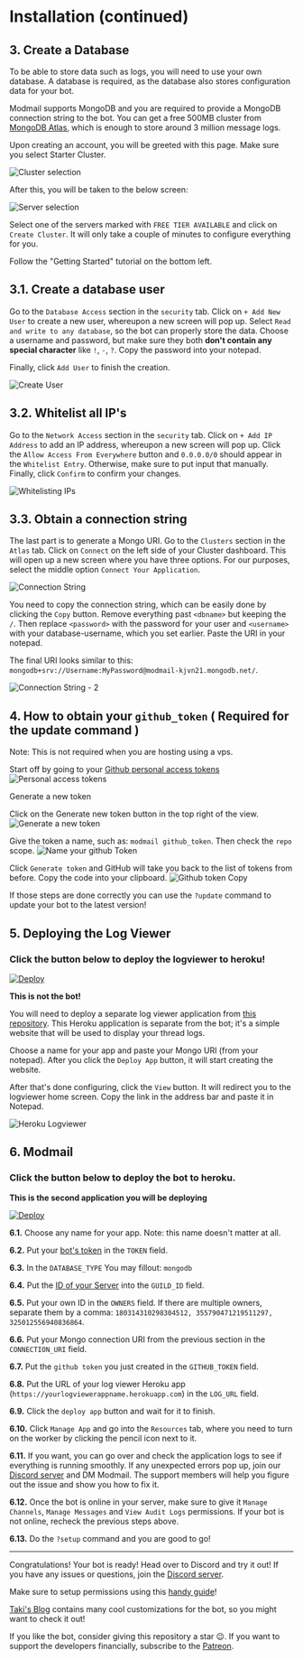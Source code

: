 # Installation (continued)

## 3. Create a Database

To be able to store data such as logs, you will need to use your own database. A database is required, as the database also stores configuration data for your bot.

Modmail supports MongoDB and you are required to provide a MongoDB connection string to the bot. You can get a free 500MB cluster from [MongoDB Atlas](https://www.mongodb.com/cloud/atlas), which is enough to store around 3 million message logs.

Upon creating an account, you will be greeted with this page. Make sure you select Starter Cluster.

![Cluster selection](https://fle.soulmusic.pro/file/shxshx/Redtailedhawk1638.png)

After this, you will be taken to the below screen:

![Server selection](https://i.imgur.com/5b2Naw0.png)

Select one of the servers marked with `FREE TIER AVAILABLE` and click on `Create Cluster`. It will only take a couple of minutes to configure everything for you.

Follow the "Getting Started" tutorial on the bottom left.

## 3.1. Create a database user

Go to the `Database Access` section in the `security` tab. Click on `+ Add New User` to create a new user, whereupon a new screen will pop up. Select `Read and write to any database`, so the bot can properly store the data. Choose a username and password, but make sure they both **don't contain any special character** like `!`, `-`, `?`. Copy the password into your notepad.

Finally, click `Add User` to finish the creation.

![Create User](https://fle.soulmusic.pro/file/shxshx/Firefly1640.png)

## 3.2. Whitelist all IP's

Go to the `Network Access` section in the `security` tab. Click on `+ Add IP Address` to add an IP address, whereupon a new screen will pop up. Click the `Allow Access From Everywhere` button and `0.0.0.0/0` should appear in the `Whitelist Entry`. Otherwise, make sure to put input that manually. Finally, click `Confirm` to confirm your changes.

![Whitelisting IPs](https://fle.soulmusic.pro/file/shxshx/Topi1641.png)

## 3.3. Obtain a connection string

The last part is to generate a Mongo URI. Go to the `Clusters` section in the `Atlas` tab. Click on `Connect` on the left side of your Cluster dashboard. This will open up a new screen where you have three options. For our purposes, select the middle option `Connect Your Application`.

![Connection String](https://fle.soulmusic.pro/file/shxshx/Xuanhuaceratops1637.png)

You need to copy the connection string, which can be easily done by clicking the `Copy` button. Remove everything past `<dbname>` but keeping the `/`. Then replace `<password>` with the password for your user and `<username>` with your database-username, which you set earlier. Paste the URI in your notepad.

The final URI looks similar to this: `mongodb+srv://Username:MyPassword@modmail-kjvn21.mongodb.net/`.

![Connection String - 2](https://i.imgur.com/UIAhrZ1.png)

## 4. How to obtain your `github_token` ( Required for the update command )

Note: This is not required when you are hosting using a vps.

Start off by going to your [Github personal access tokens](https://github.com/settings/tokens) ![Personal access tokens](https://i.imgur.com/OkTue0p.png)

Generate a new token

Click on the Generate new token button in the top right of the view. ![Generate a new token](https://i.imgur.com/VZ4UaWa.png)

Give the token a name, such as: `modmail github_token`. Then check the `repo` scope. ![Name your github Token](https://i.imgur.com/1vpWTSa.png)

Click `Generate token` and GitHub will take you back to the list of tokens from before. Copy the code into your clipboard. ![Github token Copy](https://i.imgur.com/oFb2zB6.png)

If those steps are done correctly you can use the `?update` command to update your bot to the latest version!

## 5. Deploying the Log Viewer

### **Click the button below to deploy the logviewer to heroku!**

[![Deploy](https://www.herokucdn.com/deploy/button.svg)](https://heroku.com/deploy?template=https://github.com/modmail-dev/logviewer)

**This is not the bot!**

You will need to deploy a separate log viewer application from [this repository](https://github.com/modmail-dev/logviewer). This Heroku application is separate from the bot; it's a simple website that will be used to display your thread logs.

Choose a name for your app and paste your Mongo URI (from your notepad). After you click the `Deploy App` button, it will start creating the website.

After that's done configuring, click the `View` button. It will redirect you to the logviewer home screen. Copy the link in the address bar and paste it in Notepad.

![Heroku Logviewer](https://i.imgur.com/tmiPfTL.png)

## 6. Modmail

### **Click the button below to deploy the bot to heroku.**

**This is the second application you will be deploying**

[![Deploy](https://www.herokucdn.com/deploy/button.svg)](https://heroku.com/deploy?template=https://github.com/modmail-dev/modmail)

**6.1.** Choose any name for your app. Note: this name doesn't matter at all.

**6.2.** Put your [bot's token](https://github.com/kyb3rr/modmail/wiki/Installation#creating-a-bot-account) in the `TOKEN` field.

**6.3.** In the `DATABASE_TYPE` You may fillout: `mongodb`

**6.4.** Put the [ID of your Server](https://support.discordapp.com/hc/en-us/articles/206346498-Where-can-I-find-my-User-Server-Message-ID-) into the `GUILD_ID` field.

**6.5.** Put your own ID in the `OWNERS` field. If there are multiple owners, separate them by a comma: `180314310298304512, 355790471219511297, 325012556940836864`.

**6.6.** Put your Mongo connection URI from the previous section in the `CONNECTION_URI` field.

**6.7.** Put the `github token` you just created in the `GITHUB_TOKEN` field.

**6.8.** Put the URL of your log viewer Heroku app (`https://yourlogviewerappname.herokuapp.com`) in the `LOG_URL` field.

**6.9.** Click the `deploy app` button and wait for it to finish.

**6.10.** Click `Manage App` and go into the `Resources` tab, where you need to turn on the worker by clicking the pencil icon next to it.

**6.11.** If you want, you can go over and check the application logs to see if everything is running smoothly. If any unexpected errors pop up, join our [Discord server](https://discord.gg/cnUpwrnpYb) and DM Modmail. The support members will help you figure out the issue and show you how to fix it.

**6.12.** Once the bot is online in your server, make sure to give it `Manage Channels`, `Manage Messages` and `View Audit Logs` permissions. If your bot is not online, recheck the previous steps above.

**6.13.** Do the `?setup` command and you are good to go!

***

Congratulations! Your bot is ready! Head over to Discord and try it out! If you have any issues or questions, join the [Discord server](https://discord.gg/cnUpwrnpYb).

Make sure to setup permissions using this [handy guide](https://github.com/modmail-dev/modmail/wiki/Permissions)!

[Taki's Blog](https://taaku18.github.io/modmail/customization/) contains many cool customizations for the bot, so you might want to check it out!

If you like the bot, consider giving this repository a star 😉. If you want to support the developers financially, subscribe to the [Patreon](https://www.patreon.com/kyber).
